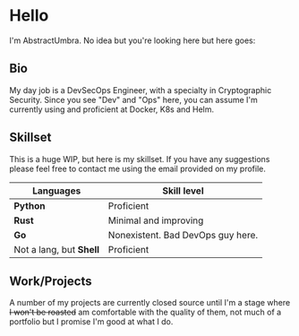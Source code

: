 # Hello

I'm AbstractUmbra. No idea but you're looking here but here goes:

## Bio
My day job is a DevSecOps Engineer, with a specialty in Cryptographic Security. Since you see "Dev" and "Ops" here, you can assume I'm currently using and proficient at Docker, K8s and Helm.

## Skillset

This is a huge WIP, but here is my skillset. If you have any suggestions please feel free to contact me using the email provided on my profile.

| Languages | Skill level |
| --------- | ----------- |
| **Python** | Proficient |
| **Rust** | Minimal and improving |
| **Go** | Nonexistent. Bad DevOps guy here. |
| Not a lang, but **Shell** | Proficient |

## Work/Projects

A number of my projects are currently closed source until I'm a stage where ~~I won't be roasted~~ am comfortable with the quality of them, not much of a portfolio but I promise I'm good at what I do.

